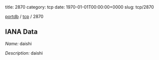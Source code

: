 title: 2870
category: tcp
date: 1970-01-01T00:00:00+0000
slug: tcp/2870

[portdb](/) / [tcp](/category/tcp.html) / 2870


## IANA Data

_Name:_ daishi

_Description:_ daishi

